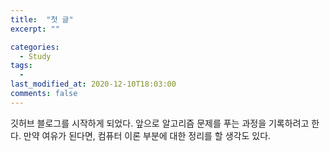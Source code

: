 ```yaml
---
title:  "첫 글"
excerpt: ""

categories:
  - Study
tags:
  - 
last_modified_at: 2020-12-10T18:03:00
comments: false
---
```


깃허브 블로그를 시작하게 되었다. 앞으로 알고리즘 문제를 푸는 과정을 기록하려고 한다.
만약 여유가 된다면, 컴퓨터 이론 부분에 대한 정리를 할 생각도 있다.
